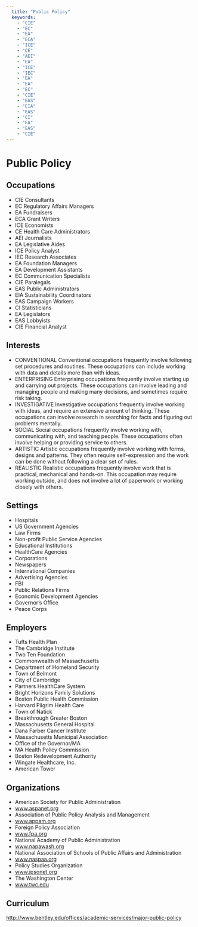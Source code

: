 ```yaml
---
  title: "Public Policy"
  keywords: 
    - "CIE"
    - "EC"
    - "EA"
    - "ECA"
    - "ICE"
    - "CE"
    - "AEI"
    - "EA"
    - "ICE"
    - "IEC"
    - "EA"
    - "EA"
    - "EC"
    - "CIE"
    - "EAS"
    - "EIA"
    - "EAS"
    - "CI"
    - "EA"
    - "EAS"
    - "CIE"
---
```

# Public Policy

## Occupations


 - CIE
    Consultants
 - EC
    Regulatory Affairs Managers
 - EA
    Fundraisers
 - ECA
    Grant Writers
 - ICE
    Economists
 - CE
    Health Care Administrators
 - AEI
    Journalists
 - EA
    Legislative Aides
 - ICE
    Policy Analyst
 - IEC
    Research Associates
 - EA
    Foundation Managers
 - EA
    Development Assistants
 - EC
    Communication Specialists
 - CIE
    Paralegals
 - EAS
    Public Administrators
 - EIA
    Sustainability Coordinators
 - EAS
    Campaign Workers
 - CI
    Statisticians
 - EA
    Legislators
 - EAS
    Lobbyists
 - CIE
    Financial Analyst

## Interests


 - CONVENTIONAL
    Conventional occupations frequently involve following set procedures and routines. These occupations can include working with data and details more than with ideas.
 - ENTERPRISING
    Enterprising occupations frequently involve starting up and carrying out projects. These occupations can involve leading and managing people and making many decisions, and sometimes require risk taking.
 - INVESTIGATIVE
    Investigative occupations frequently involve working with ideas, and require an extensive amount of thinking. These occupations can involve research in searching for facts and figuring out problems mentally.
 - SOCIAL
    Social occupations frequently involve working with, communicating with, and teaching people. These occupations often involve helping or providing service to others.
 - ARTISTIC
    Artistic occupations frequently involve working with forms, designs and patterns. They often require self-expression and the work can be done without following a clear set of rules.
 - REALISTIC
    Realistic occupations frequently involve work that is practical, mechanical and hands-on. This occupation may require working outside, and does not involve a lot of paperwork or working closely with others.

## Settings


 - Hospitals
 - US Government Agencies
 - Law Firms
 - Non-profit Public Service Agencies
 - Educational Institutions
 - HealthCare Agencies
 - Corporations
 - Newspapers
 - International Companies
 - Advertising Agencies
 - FBI
 - Public Relations Firms
 - Economic Development Agencies
 - Governor’s Office
 - Peace Corps

## Employers


 - Tufts Health Plan
 - The Cambridge Institute
 - Two Ten Foundation
 - Commonwealth of Massachusetts
 - Department of Homeland Security
 - Town of Belmont
 - City of Cambridge
 - Partners HealthCare System
 - Bright Horizons Family Solutions
 - Boston Public Health Commission
 - Harvard Pilgrim Health Care
 - Town of Natick
 - Breakthrough Greater Boston
 - Massachusetts General Hospital
 - Dana Farber Cancer Institute
 - Massachusetts Municipal Association
 - Office of the Governor/MA
 - MA Health Policy Commission
 - Boston Redevelopment Authority
 - Wingate Healthcare, Inc.
 - American Tower

## Organizations


 - American Society for Public Administration
 - www.aspanet.org
 - Association of Public Policy Analysis and Management
 - www.appam.org
 - Foreign Policy Association
 - www.fpa.org
 - National Academy of Public Administration
 - www.napawash.org
 - National Association of Schools of Public Affairs and Administration
 - www.naspaa.org
 - Policy Studies Organization
 - www.ipsonet.org
 - The Washington Center
 - www.twc.edu

## Curriculum


http://www.bentley.edu/offices/academic-services/major-public-policy
